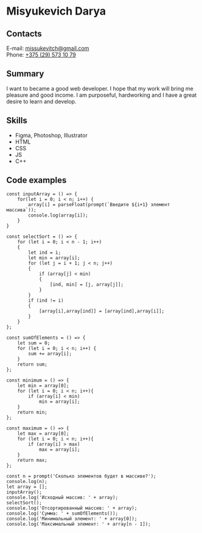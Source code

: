 # **Misyukevich Darya**
## Contacts
E-mail: <missukevitch@gmail.com>  
Phone: [+375 (29) 573 10 79](tel:+375295731079)
## Summary
I want to became a good web developer. I hope that my work will bring me pleasure and good income. I am purposeful, hardworking and I have a great desire to learn and develop.
## Skills
* Figma, Photoshop, Illustrator
* HTML
* CSS
* JS
* C++
## Code examples
```
const inputArray = () => {
	for(let i = 0; i < n; i++) {
		array[i] = parseFloat(prompt(`Введите ${i+1} элемент массива`));
		console.log(array[i]);
	}
}

const selectSort = () => {
	for (let i = 0; i < n - 1; i++)
	{
		let ind = i;
		let min = array[i];
		for (let j = i + 1; j < n; j++)
		{
			if (array[j] < min)
			{
				[ind, min] = [j, array[j]];
			}
		}
		if (ind != i)
		{
			[array[i],array[ind]] = [array[ind],array[i]];
		}
	}
};

const sumOfElements = () => {
	let sum = 0;
	for (let i = 0; i < n; i++) {
		sum += array[i];
	}
	return sum;
};

const minimum = () => {
	let min = array[0];
	for (let i = 0; i < n; i++){
		if (array[i] < min)
			min = array[i];
	}
	return min;
};

const maximum = () => {
	let max = array[0];
	for (let i = 0; i < n; i++){
		if (array[i] > max)
			max = array[i];
	}
	return max;
};

const n = prompt('Сколько элементов будет в массиве?');
console.log(n);
let array = [];
inputArray();
console.log('Исходный массив: ' + array);
selectSort();
console.log('Отсортированный массив: ' + array);
console.log('Сумма: ' + sumOfElements());
console.log('Минимальный элемент: ' + array[0]);
console.log('Максимальный элемент: ' + array[n - 1]);

```

